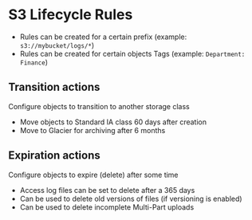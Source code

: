 # S3 Lifecycle Rules

- Rules can be created for a certain prefix (example: `s3://mybucket/logs/*`)
- Rules can be created for certain objects Tags (example: `Department: Finance`)

## Transition actions

Configure objects to transition to another storage class

- Move objects to Standard IA class 60 days after creation
- Move to Glacier for archiving after 6 months

## Expiration actions

Configure objects to expire (delete) after some time

- Access log files can be set to delete after a 365 days
- Can be used to delete old versions of files (if versioning is enabled)
- Can be used to delete incomplete Multi-Part uploads
